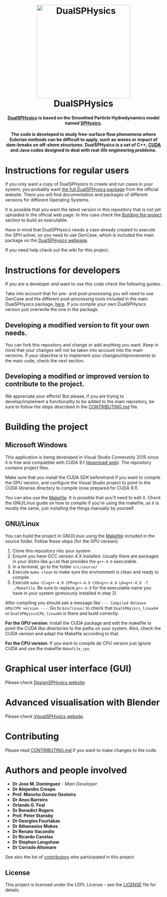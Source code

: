 
<h1 align="center">
  <br>
  <a href="http://dual.sphysics.org/"><img src="http://design.sphysics.org/img/logo_dualsphysics.png" alt="DualSPHysics" width="300"></a>
  <br>
  DualSPHysics
  <br>
</h1>

<h4 align="center"><a href="http://www.dual.sphysics.org" target="_blank">DualSPHysics</a> is based on the Smoothed Particle Hydrodynamics model named <a href="http://www.sphysics.org" target="_blank">SPHysics</a>.</h4>

<h4 align="center">The code is developed to study free-surface flow phenomena where Eulerian methods can be difficult to apply, such as waves or impact of dam-breaks on off-shore structures. DualSPHysics is a set of C++, <a href="https://developer.nvidia.com/cuda-zone" target="_blank">CUDA</a> and Java codes designed to deal with real-life engineering problems.</h4>

# Instructions for regular users

If you only want a copy of DualSPHysics to create and run cases in your system, you probably want <a href="http://www.dual.sphysics.org/index.php/downloads/" target="_blank">the full DualSPHysics package</a> from the official website. There you will find documentation and packages of different versions for different Operating Systems.

It is possible that you want the latest version in this repository that is not yet uploaded in the official web page. In this case check the [Building the project](#building-the-project) section to build an executable.

Have in mind that DualSPHysics needs a case already created to execute the SPH solver, so you need to use GenCase, which is included the main package on the <a href="http://www.dual.sphysics.org/index.php/downloads/" target="_blank">DualSPHysics webpage</a>.

If you need help check out the wiki for this project.

# Instructions for developers

If you are a developer and want to use this code check the following guides.

Take into account that for pre- and post-processing you will need to use GenCase and the different post-processing tools included in the main DualSPHysics package, <a href="http://www.dual.sphysics.org/index.php/downloads/" target="_blank"> here</a>. If you compile your own DualSPHyiscs version just overwrite the one in the package.

## Developing a modified version to fit your own needs.

You can fork this repository and change or add anything you want. Keep in mind that your changes will not be taken into account into the main versions. If your objective is to implement your changes/improvements to the main code, check the next section.

## Developing a modified or improved version to contribute to the project.

We appreciate your efforts! But please, if you are trying to develop/implement a functionality to be added to the main repository, be sure to follow the steps described in the [CONTRIBUTING.md](CONTRIBUTING.md) file. 

# Building the project

## Microsoft Windows

This application is being developed in Visual Studio Community 2015 since it is free and compatible with CUDA 9.1 (<a href="https://www.visualstudio.com/vs/older-downloads/" target="_blank">download web</a>). The repository contains project files.

Make sure that you install the CUDA SDK beforehand if you want to compile the GPU version, and configure the Visual Studio project to point to the CUDA libraries directory to compile (now prepared for CUDA 9.1).

You can also use the [Makefile](Source/Makefile). It is possible that you'll need to edit it. Check the GNU/Linux guide on how to compile if you're using the makefile, as it is mostly the same, just installing the things manually by yourself.

## GNU/Linux

You can build the project in GNU/Linux using the [Makefile](Source/Makefile) included in the source folder. Follow these steps (for the GPU version):

1. Clone this repository into your system
2. Ensure you have GCC version 4.X installed. Usually there are packages in your distro like `gcc49` that provides the `g++-4.9` executable.
3. In a terminal, go to the folder `src/source/`
4. Execute `make clean` to make sure the environment is clean and ready to compile
5. Execute `make CC=g++-4.9 CPP=g++-4.9 CXX=g++-4.9 LD=g++-4.9 -f ./Makefile`. Be sure to replace `g++-4.9` for the executable name you have in your system (previously installed in step 2)

After compiling you should see a message like `--- Compiled Release GPU/CPU version ---`. Go to `bin/linux/` to check that `DualSPHyiscs_linux64` or `DualSPHyiscsCPU_linux64` is there and build correctly.

**For the GPU version**: Install the CUDA package and edit the makefile to point the CUDA libs directories to the paths on your system. Also, check the CUDA version and adapt the Makefile according to that.

**For the CPU version**: If you want to compile de CPU version just ignore CUDA and use the makefile `Makefile_cpu`

# Graphical user interface (GUI)

Please check [DesignSPHysics website](http://design.sphysics.org/).

# Advanced visualisation with Blender

Please check [VisualSPHysics website](http://visual.sphysics.org/).

# Contributing

Please read [CONTRIBUTING.md](CONTRIBUTING.md) if you want to make changes to the code.

# Authors and people involved

* **Dr Jose M. Dominguez** - *Main Developer*
* **Dr Alejandro Crespo**
* **Prof. Moncho Gomez Gesteira**
* **Dr Anxo Barreiro**
* **Orlando G. Feal**
* **Dr Benedict Rogers**
* **Prof. Peter Stansby**
* **Dr Georgios Fourtakas**
* **Dr Athanasios Mokos**
* **Dr Renato Vacondio**
* **Dr Ricardo Canelas**
* **Dr Stephen Longshaw**
* **Dr Corrado Altomare**

See also the list of [contributors](https://github.com/dualsphysics/DualSPHysics/contributors) who participated in this project.

## License

This project is licensed under the LGPL License - see the [LICENSE](LICENSE) file for details.
